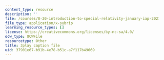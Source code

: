 ```yaml
---
content_type: resource
description: ''
file: /courses/8-20-introduction-to-special-relativity-january-iap-2021/37901e67b91b4e78b51ca7f117b49669_FscOJbr_bvs.srt
file_type: application/x-subrip
learning_resource_types: []
license: https://creativecommons.org/licenses/by-nc-sa/4.0/
ocw_type: OCWFile
resourcetype: Other
title: 3play caption file
uid: 37901e67-b91b-4e78-b51c-a7f117b49669
---
```

